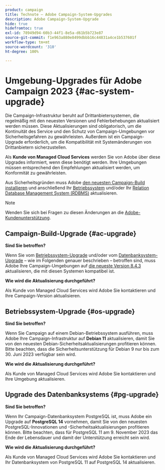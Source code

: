 ```yaml
---
product: campaign
title: Technote – Adobe Campaign-System-Upgrades
description: Adobe Campaign-System-Upgrade
hide: true
hidefromtoc: true
exl-id: 78949d94-60b3-44f1-8e5a-d61b5b723e87
source-git-commit: f1e963a880e8499dbbb16c44831a4ce1b537601f
workflow-type: tm+mt
source-wordcount: '310'
ht-degree: 100%

---
```


# Umgebung-Upgrades für Adobe Campaign 2023 {#ac-system-upgrade}

Die Campaign-Infrastruktur beruht auf Drittanbietersystemen, die regelmäßig mit den neuesten Versionen und Fehlerbehebungen aktualisiert werden müssen. Diese Aktualisierungen sind obligatorisch, um die Kontinuität des Service und den Schutz von Campaign-Umgebungen vor Sicherheitsgefahren zu gewährleisten. Außerdem ist ein Campaign-Upgrade erforderlich, um die Kompatibilität mit Systemänderungen von Drittanbietern sicherzustellen.

Als **Kunde von Managed Cloud Services** werden Sie von Adobe über diese Upgrades informiert, wenn diese benötigt werden. Ihre Umgebungen müssen entsprechend den Empfehlungen aktualisiert werden, um Konformität zu gewährleisten.

Aus Sicherheitsgründen muss Adobe [den neuesten Campaign-Build installieren](#ac-upgrade) und anschließend Ihr [Betriebssystem](#os-upgrade) und/oder Ihr [Relation Database Management System (RDBMS)](#pg-upgrade) aktualisieren.

>[!NOTE]
>
>Wenden Sie sich bei Fragen zu diesen Änderungen an die [Adobe-Kundenunterstützung](https://helpx.adobe.com/de/enterprise/admin-guide.html/enterprise/using/support-for-experience-cloud.ug.html).
>

## Campaign-Build-Upgrade {#ac-upgrade}

**Sind Sie betroffen?**

Wenn Sie vom [Betriebssystem-Upgrade](#os-upgrade) und/oder vom [Datenbanksystem-Upgrade](#pg-upgrade) – wie im Folgenden genauer beschrieben – betroffen sind, muss Adobe Ihre Campaign-Umgebungen auf [die neueste Version 8.4.3](../../v8/start/release-notes.md) aktualisieren, die mit diesen Systemen kompatibel ist.

**Wie wird die Aktualisierung durchgeführt?**

Als Kunde von Managed Cloud Services wird Adobe Sie kontaktieren und Ihre Campaign-Version aktualisieren.

## Betriebssystem-Upgrade {#os-upgrade}

**Sind Sie betroffen?**

Wenn Sie Campaign auf einem Debian-Betriebssystem ausführen, muss Adobe Ihre Campaign-Infrastruktur auf **Debian 11** aktualisieren, damit Sie von den neuesten Debian-Sicherheitsaktualisierungen profitieren können. Bitte beachten, dass die Sicherheitsunterstützung für Debian 9 nur bis zum 30. Juni 2023 verfügbar sein wird.

**Wie wird die Aktualisierung durchgeführt?**

Als Kunde von Managed Cloud Services wird Adobe Sie kontaktieren und Ihre Umgebung aktualisieren.

## Upgrade des Datenbanksystems {#pg-upgrade}

**Sind Sie betroffen?**

Wenn Ihr Campaign-Datenbanksystem PostgreSQL ist, muss Adobe ein Upgrade auf **PostgreSQL 14** vornehmen, damit Sie von den neuesten PostgreSQL-Innovationen und -Sicherheitsaktualisierungen profitieren können. Bitte beachten, dass für PostgreSQL 11 am 9. November 2023 das Ende der Lebensdauer und damit der Unterstützung erreicht sein wird.

**Wie wird die Aktualisierung durchgeführt?**

Als Kunde von Managed Cloud Services wird Adobe Sie kontaktieren und Ihr Datenbanksystem von PostgreSQL 11 auf PostgreSQL 14 aktualisieren.
